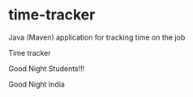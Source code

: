 # time-tracker
Java (Maven) application for tracking time on the job

Time tracker

Good Night Students!!!

Good Night India

